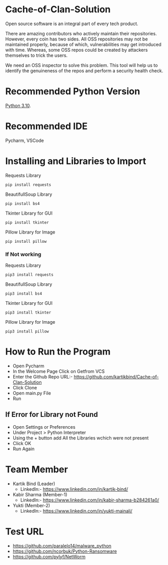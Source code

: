 # Cache-of-Clan-Solution

Open source software is an integral part of every tech product.

There are amazing contributors who actively maintain their repositories. However, every coin has two sides. All OSS repositories may not be maintained properly, because of which, vulnerabilities may get introduced with time. Whereas, some OSS repos could be created by attackers themselves to trick the users.

We need an OSS inspector to solve this problem. This tool will help us to identify the genuineness of the repos and perform a security health check.

# Recommended Python Version

[Python 3.10](https://www.python.org/downloads/).

# Recommended IDE
Pycharm, VSCode

# Installing and Libraries to Import
Requests Library
```
pip install requests
```
BeautifullSoup Library
```
pip install bs4
```
Tkinter Library for GUI
```
pip install tkinter
```
Pillow Library for Image
```
pip install pillow
```
### If Not working
Requests Library
```
pip3 install requests
```
BeautifullSoup Library
```
pip3 install bs4
```
Tkinter Library for GUI
```
pip3 install tkinter
```
Pillow Library for Image
```
pip3 install pillow
```
# How to Run the Program
- Open Pycharm 
- In the Welcome Page Click on Getfrom VCS
- Enter the Github Repo URL:- https://github.com/kartikbind/Cache-of-Clan-Solution
- Click Clone
- Open main.py File
- Run

## If Error for Library not Found
- Open Settings or Preferences
- Under Project > Python Interpreter
- Using the + button add All the Libraries wchich were not present
- Click OK
- Run Again
# Team Member
- Kartik Bind (Leader)
  - LinkedIn:- https://www.linkedin.com/in/kartik-bind/
- Kabir Sharma (Member-1)
  - LinkedIn:- https://www.linkedin.com/in/kabir-sharma-b284261a0/
- Yukti (Member-2)
  - LinkedIn:- https://www.linkedin.com/in/yukti-mainali/
# Test URL
- https://github.com/paralelo14/malware_python
- https://github.com/ncorbuk/Python-Ransomware
- https://github.com/pylyf/NetWorm
